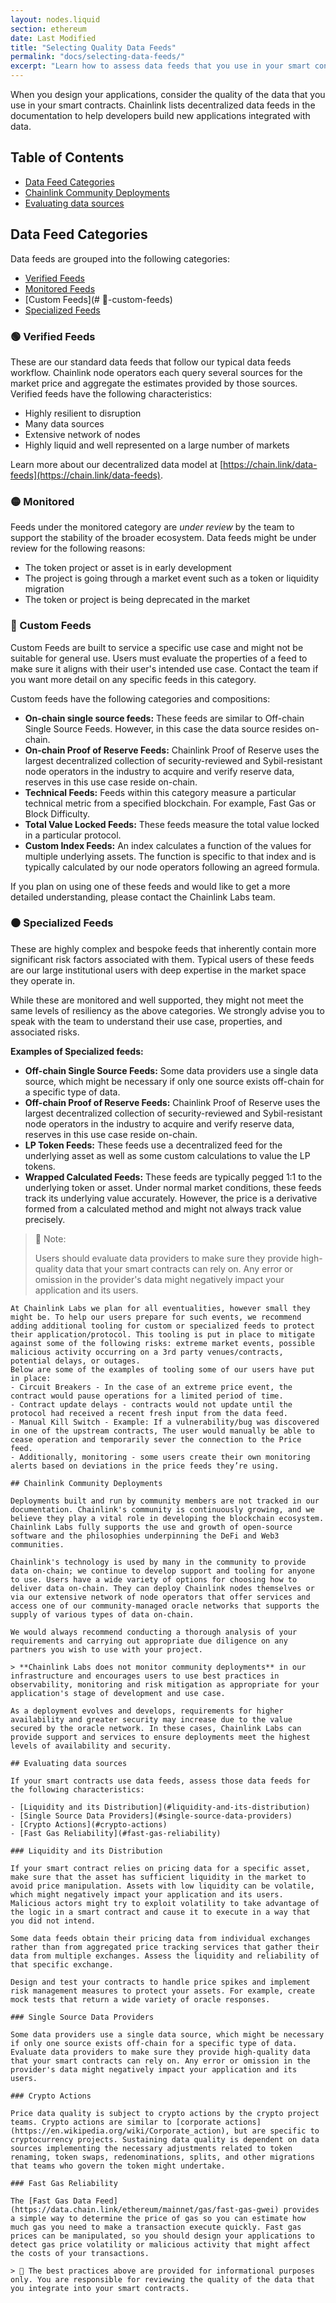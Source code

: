 ```yaml
---
layout: nodes.liquid
section: ethereum
date: Last Modified
title: "Selecting Quality Data Feeds"
permalink: "docs/selecting-data-feeds/"
excerpt: "Learn how to assess data feeds that you use in your smart contracts."
---
```


When you design your applications, consider the quality of the data that you use in your smart contracts. Chainlink lists decentralized data feeds in the documentation to help developers build new applications integrated with data.

## Table of Contents

+ [Data Feed Categories](#data-feed-categories)
+ [Chainlink Community Deployments](#chainlink-community-deployments)
+ [Evaluating data sources](#evaluating-data-sources)

## Data Feed Categories

Data feeds are grouped into the following categories:

+ [Verified Feeds](#🟢-verified-feeds)
+ [Monitored Feeds](#🟡-monitored-feeds)
+ [Custom Feeds](# 🔵-custom-feeds)
+ [Specialized Feeds](#⚫-specialized-feeds)

### 🟢 Verified Feeds

These are our standard data feeds that follow our typical data feeds workflow. Chainlink node operators each query several sources for the market price and aggregate the estimates provided by those sources. Verified feeds have the following characteristics:

- Highly resilient to disruption
- Many data sources
- Extensive network of nodes
- Highly liquid and well represented on a large number of markets

Learn more about our decentralized data model at [https://chain.link/data-feeds](https://chain.link/data-feeds).

### 🟡 Monitored 



Feeds under the monitored category are *under review* by the team to support the stability of the broader ecosystem. 
Data feeds might be under review for the following reasons:

- The token project or asset is in early development
- The project is going through a market event such as a token or liquidity migration
- The token or project is being deprecated in the market

### 🔵 Custom Feeds

Custom Feeds are built to service a specific use case and might not be suitable for general use. Users must evaluate the properties of a feed to make sure it aligns with their user's intended use case. Contact the team if you want more detail on any specific feeds in this category.

Custom feeds have the following categories and compositions:

- **On-chain single source feeds:** These feeds are similar to Off-chain Single Source Feeds. However, in this case the data source resides on-chain.
- **On-chain Proof of Reserve Feeds:** Chainlink Proof of Reserve uses the largest decentralized collection of security-reviewed and Sybil-resistant node operators in the industry to acquire and verify reserve data, reserves in this use case reside on-chain.
- **Technical Feeds:** Feeds within this category measure a particular technical metric from a specified blockchain. For example, Fast Gas or Block Difficulty.
- **Total Value Locked Feeds:** These feeds measure the total value locked in a particular protocol.
- **Custom Index Feeds:** An index calculates a function of the values for multiple underlying assets. The function is specific to that index and is typically calculated by our node operators following an agreed formula.

If you plan on using one of these feeds and would like to get a more detailed understanding, please contact the Chainlink Labs team.

### ⚫ Specialized Feeds

These are highly complex and bespoke feeds that inherently contain more significant risk factors associated with them. Typical users of these feeds are our large institutional users with deep expertise in the market space they operate in.

While these are monitored and well supported, they might not meet the same levels of resiliency as the above categories. We strongly advise you to speak with the team to understand their use case, properties, and associated risks.

**Examples of Specialized feeds:**

- **Off-chain Single Source Feeds:** Some data providers use a single data source, which might be necessary if only one source exists off-chain for a specific type of data.
- **Off-chain Proof of Reserve Feeds:** Chainlink Proof of Reserve uses the largest decentralized collection of security-reviewed and Sybil-resistant node operators in the industry to acquire and verify reserve data, reserves in this use case reside on-chain.
- **LP Token Feeds:** These feeds use a decentralized feed for the underlying asset as well as some custom calculations to value the LP tokens.
- **Wrapped Calculated Feeds:** These feeds are typically pegged 1:1 to the underlying token or asset. Under normal market conditions, these feeds track its underlying value accurately. However, the price is a derivative formed from a calculated method and might not always track value precisely.

> 📘 Note:
>
> Users should evaluate data providers to make sure they provide high-quality data that your smart contracts can rely on. Any error or omission in the provider's data might negatively impact your application and its users.
```suggestion
At Chainlink Labs we plan for all eventualities, however small they might be. To help our users prepare for such events, we recommend adding additional tooling for custom or specialized feeds to protect their application/protocol. This tooling is put in place to mitigate against some of the following risks: extreme market events, possible malicious activity occurring on a 3rd party venues/contracts, potential delays, or outages.
Below are some of the examples of tooling some of our users have put in place:
- Circuit Breakers - In the case of an extreme price event, the contract would pause operations for a limited period of time.
- Contract update delays - contracts would not update until the protocol had received a recent fresh input from the data feed.
- Manual Kill Switch - Example: If a vulnerability/bug was discovered in one of the upstream contracts, The user would manually be able to cease operation and temporarily sever the connection to the Price feed.
- Additionally, monitoring - some users create their own monitoring alerts based on deviations in the price feeds they’re using.

## Chainlink Community Deployments

Deployments built and run by community members are not tracked in our documentation. Chainlink's community is continuously growing, and we believe they play a vital role in developing the blockchain ecosystem. Chainlink Labs fully supports the use and growth of open-source software and the philosophies underpinning the DeFi and Web3 communities.

Chainlink's technology is used by many in the community to provide data on-chain; we continue to develop support and tooling for anyone to use. Users have a wide variety of options for choosing how to deliver data on-chain. They can deploy Chainlink nodes themselves or via our extensive network of node operators that offer services and access one of our community-managed oracle networks that supports the supply of various types of data on-chain.

We would always recommend conducting a thorough analysis of your requirements and carrying out appropriate due diligence on any partners you wish to use with your project.

> **Chainlink Labs does not monitor community deployments** in our infrastructure and encourages users to use best practices in observability, monitoring and risk mitigation as appropriate for your application's stage of development and use case.

As a deployment evolves and develops, requirements for higher availability and greater security may increase due to the value secured by the oracle network. In these cases, Chainlink Labs can provide support and services to ensure deployments meet the highest levels of availability and security.

## Evaluating data sources

If your smart contracts use data feeds, assess those data feeds for the following characteristics:

- [Liquidity and its Distribution](#liquidity-and-its-distribution)
- [Single Source Data Providers](#single-source-data-providers)
- [Crypto Actions](#crypto-actions)
- [Fast Gas Reliability](#fast-gas-reliability)

### Liquidity and its Distribution

If your smart contract relies on pricing data for a specific asset, make sure that the asset has sufficient liquidity in the market to avoid price manipulation. Assets with low liquidity can be volatile, which might negatively impact your application and its users. Malicious actors might try to exploit volatility to take advantage of the logic in a smart contract and cause it to execute in a way that you did not intend.

Some data feeds obtain their pricing data from individual exchanges rather than from aggregated price tracking services that gather their data from multiple exchanges. Assess the liquidity and reliability of that specific exchange.

Design and test your contracts to handle price spikes and implement risk management measures to protect your assets. For example, create mock tests that return a wide variety of oracle responses.

### Single Source Data Providers

Some data providers use a single data source, which might be necessary if only one source exists off-chain for a specific type of data. Evaluate data providers to make sure they provide high-quality data that your smart contracts can rely on. Any error or omission in the provider's data might negatively impact your application and its users.

### Crypto Actions

Price data quality is subject to crypto actions by the crypto project teams. Crypto actions are similar to [corporate actions](https://en.wikipedia.org/wiki/Corporate_action), but are specific to cryptocurrency projects. Sustaining data quality is dependent on data sources implementing the necessary adjustments related to token  renaming, token swaps, redenominations, splits, and other migrations that teams who govern the token might undertake.

### Fast Gas Reliability

The [Fast Gas Data Feed](https://data.chain.link/ethereum/mainnet/gas/fast-gas-gwei) provides a simple way to determine the price of gas so you can estimate how much gas you need to make a transaction execute quickly. Fast gas prices can be manipulated, so you should design your applications to detect gas price volatility or malicious activity that might affect the costs of your transactions.

> 📘 The best practices above are provided for informational purposes only. You are responsible for reviewing the quality of the data that you integrate into your smart contracts.
